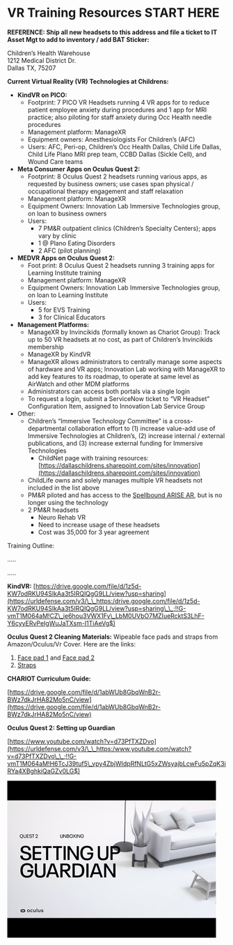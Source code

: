 # VR Training Resources START HERE

**REFERENCE: Ship all new headsets to this address and file a ticket to IT Asset Mgt to add to inventory / add BAT Sticker:**

Children’s Health Warehouse\
1212 Medical District Dr.\
Dallas TX, 75207

**Current Virtual Reality (VR) Technologies at Childrens:**

* **KindVR on PICO:**
  * Footprint: 7 PICO VR Headsets running 4 VR apps for to reduce patient employee anxiety during procedures and 1 app for MRI practice; also piloting for staff anxiety during Occ Health needle procedures
  * Management platform: ManageXR
  * Equipment owners: Anesthesiologists For Children’s (AFC)
  * Users: AFC, Peri-op, Children’s Occ Health Dallas, Child Life Dallas, Child Life Plano MRI prep team, CCBD Dallas (Sickle Cell), and Wound Care teams
* **Meta Consumer Apps on Oculus Quest 2:**
  * Footprint: 8 Oculus Quest 2 headsets running various apps, as requested by business owners; use cases span physical / occupational therapy engagement and staff relaxation
  * Management platform: ManageXR
  * Equipment Owners: Innovation Lab Immersive Technologies group, on loan to business owners
  * Users:
    * 7 PM\&R outpatient clinics (Children’s Specialty Centers); apps vary by clinic
    * 1 @ Plano Eating Disorders
    * 2 AFC (pilot planning)
* **MEDVR Apps on Oculus Quest 2:**
  * Foot print: 8 Oculus Quest 2 headsets running 3 training apps for Learning Institute training
  * Management platform: ManageXR
  * Equipment Owners: Innovation Lab Immersive Technologies group, on loan to Learning Institute
  * Users:
    * 5 for EVS Training
    * 3 for Clinical Educators
* **Management Platforms:**
  * ManageXR by Invincikids (formally known as Chariot Group): Track up to 50 VR headsets at no cost, as part of Children’s Invincikids membership
  * ManageXR by KindVR
  * ManageXR allows administrators to centrally manage some aspects of hardware and VR apps; Innovation Lab working with ManageXR to add key features to its roadmap, to operate at same level as AirWatch and other MDM platforms
  * Administrators can access both portals via a single login
  * To request a login, submit a ServiceNow ticket to “VR Headset” Configuration Item, assigned to Innovation Lab Service Group
* Other:
  * Children’s “Immersive Technology Committee” is a cross-departmental collaboration effort to (1) increase value-add use of Immersive Technologies at Children’s, (2) increase internal / external publications, and (3) increase external funding for Immersive Technologies
    * ChildNet page with training resources: [https://dallaschildrens.sharepoint.com/sites/innovation](https://dallaschildrens.sharepoint.com/sites/innovation)
  * ChildLife owns and solely manages multiple VR headsets not included in the list above
  * PM\&R piloted and has access to the [Spellbound ARISE AR](https://drive.google.com/drive/folders/1-cxF8-MdYSUTjhaVJid3Xiot5\_AnV3MP?usp=sharing), but is no longer using the technology
  * 2 PM\&R headsets
    * Neuro Rehab VR
    * Need to increase usage of these headsets
    * Cost was 35,000 for 3 year agreement

Training Outline:

…..

…..

**KindVR:** [https://drive.google.com/file/d/1z5d-KW7odRKU94SIkAa3t5IRQlQgG9LL/view?usp=sharing](https://urldefense.com/v3/\_\_https:/drive.google.com/file/d/1z5d-KW7odRKU94SIkAa3t5IRQlQgG9LL/view?usp=sharing\_\_;!!G-vmT1M064aM!CZ\_ie6hou3VWX1Fy\_LbM0UVbO7MZIueRcktS3LhF-Y6cyyERvPeIgWuJaTXsm-I1TiAeVg$)

**Oculus Quest 2 Cleaning Materials:** Wipeable face pads and straps from Amazon/Oculus/Vr Cover. Here are the links:

1. [Face pad 1](https://urldefense.com/v3/\_\_https:/us.vrcover.com/products/facial-interface-foam-replacement-set-for-oculus\*\*B-quest-2-standard-edition\_\_;4oSi!!G-vmT1M064aM!HrZGqoKcJjyEbZWlkj3xfccxlThu81\_zP4x-hkjf-Mc26q1v\_plPq9DexEvroLqmPxh1dQ$) and [Face pad 2](https://urldefense.com/v3/\_\_https:/us.vrcover.com/products/fitness-facial-interface-and-foam-set-for-oculus\*\*B-quest-2-dark-grey-black\_\_;4oSi!!G-vmT1M064aM!HrZGqoKcJjyEbZWlkj3xfccxlThu81\_zP4x-hkjf-Mc26q1v\_plPq9DexEvroLqtl7Kcxw$)
2. [Straps](https://urldefense.com/v3/\_\_https:/www.oculus.com/accessories/quest-2-elite-strap/\_\_;!!G-vmT1M064aM!HrZGqoKcJjyEbZWlkj3xfccxlThu81\_zP4x-hkjf-Mc26q1v\_plPq9DexEvroLrFo7awsA$)

**CHARIOT Curriculum Guide:**

[https://drive.google.com/file/d/1abWUb8GbqWnB2r-BWz7dkJrHA82Mo5nC/view](https://drive.google.com/file/d/1abWUb8GbqWnB2r-BWz7dkJrHA82Mo5nC/view)

**Oculus Quest 2: Setting up Guardian**

[https://www.youtube.com/watch?v=d73PfTXZDvo](https://urldefense.com/v3/\_\_https:/www.youtube.com/watch?v=d73PfTXZDvo\_\_;!!G-vmT1M064aM!H6TcJ39tuf5\_vpy4ZbjWIdpRfNLtG5xZWsyajbLcwFu5pZqK3iRYa4XBghkiQaGZv0LG$)

![Video titled: Oculus Quest 2 VR Headset Setting Up Guardian | Oculus](<.gitbook/assets/0 (1)>)
